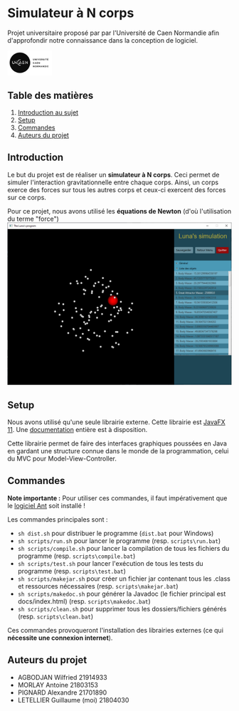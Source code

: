 # Simulateur à N corps

Projet universitaire proposé par par l'Université de Caen Normandie afin d'approfondir notre connaissance dans la conception de logiciel.

<img src="logo-UNICAEN.jpg" style="width: 100px;" />


## Table des matières
1. [Introduction au sujet](#introduction)
2. [Setup](#setup)
3. [Commandes](#commandes)
4. [Auteurs du projet](#auteurs-du-projet)


## Introduction
Le but du projet est de réaliser un **simulateur à N corps**. Ceci permet de simuler l'interaction gravitationnelle entre chaque corps. Ainsi, un corps exerce des forces sur tous les autres corps et ceux-ci exercent des forces sur ce corps.

Pour ce projet, nous avons utilisé les **équations de Newton** (d'où l'utilisation du terme "force")
![Aperçu de l'espace de simulation](simulator.png)


## Setup
Nous avons utilisé qu'une seule librairie externe. Cette librairie est [JavaFX 11](https://openjfx.io/). Une [documentation](https://openjfx.io/javadoc/11/) entière est à disposition.

Cette librairie permet de faire des interfaces graphiques poussées en Java en gardant une structure connue dans le monde de la programmation, celui du MVC pour Model-View-Controller.


## Commandes
**Note importante :** Pour utiliser ces commandes, il faut impérativement que le [logiciel Ant](https://ant.apache.org/) soit installé !

Les commandes principales sont :
- `sh dist.sh` pour distribuer le programme (`dist.bat` pour Windows)
- `sh scripts/run.sh` pour lancer le programme (resp. `scripts\run.bat`)
- `sh scripts/compile.sh` pour lancer la compilation de tous les fichiers du programme (resp. `scripts\compile.bat`)
- `sh scripts/test.sh` pour lancer l'exécution de tous les tests du programme (resp. `scripts\test.bat`)
- `sh scripts/makejar.sh` pour créer un fichier jar contenant tous les .class et ressources nécessaires (resp. `scripts\makejar.bat`)
- `sh scripts/makedoc.sh` pour générer la Javadoc (le fichier principal est docs/index.html) (resp. `scripts\makedoc.bat`)
- `sh scripts/clean.sh` pour supprimer tous les dossiers/fichiers générés (resp. `scripts\clean.bat`)

Ces commandes provoqueront l'installation des librairies externes (ce qui **nécessite une connexion
internet**).


## Auteurs du projet
- AGBODJAN Wilfried 21914933
- MORLAY Antoine 21803153
- PIGNARD Alexandre 21701890
- LETELLIER Guillaume (moi) 21804030